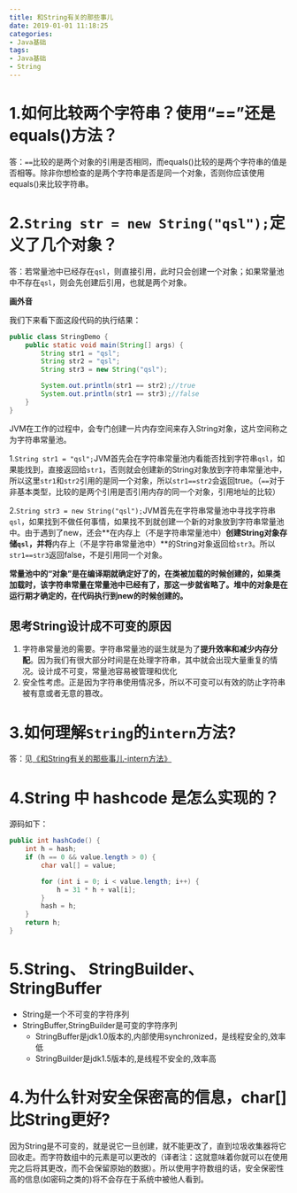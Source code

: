 ```yaml
---
title: 和String有关的那些事儿
date: 2019-01-01 11:18:25
categories: 
- Java基础
tags:
- Java基础
- String
---
```




# 1.如何比较两个字符串？使用“==”还是equals()方法？

答：`==`比较的是两个对象的引用是否相同，而equals()比较的是两个字符串的值是否相等。除非你想检查的是两个字符串是否是同一个对象，否则你应该使用equals()来比较字符串。



# 2.`String str = new String("qsl");`定义了几个对象？

答：若常量池中已经存在`qsl`，则直接引用，此时只会创建一个对象；如果常量池中不存在`qsl`，则会先创建后引用，也就是两个对象。



**画外音**

我们下来看下面这段代码的执行结果：

```java
public class StringDemo {
    public static void main(String[] args) {
        String str1 = "qsl";
        String str2 = "qsl";
        String str3 = new String("qsl");

        System.out.println(str1 == str2);//true
        System.out.println(str1 == str3);//false
    }
}
```



JVM在工作的过程中，会专门创建一片内存空间来存入String对象，这片空间称之为字符串常量池。



1.`String str1 = "qsl";`JVM首先会在字符串常量池内看能否找到字符串`qsl`，如果能找到，直接返回给`str1`，否则就会创建新的String对象放到字符串常量池中，所以这里`str1`和`str2`引用的是同一个对象，所以`str1==str2`会返回true。（`==`对于非基本类型，比较的是两个引用是否引用内存的同一个对象，引用地址的比较）

2.`String str3 = new String("qsl");`JVM首先在字符串常量池中寻找字符串`qsl`，如果找到不做任何事情，如果找不到就创建一个新的对象放到字符串常量池中。由于遇到了new，还会**在内存上（不是字符串常量池中）**创建String对象存储`qsl`，并将**内存上（不是字符串常量池中）**的String对象返回给`str3`。所以`str1==str3`返回false，不是引用同一个对象。



**常量池中的“对象”是在编译期就确定好了的，在类被加载的时候创建的，如果类加载时，该字符串常量在常量池中已经有了，那这一步就省略了。堆中的对象是在运行期才确定的，在代码执行到new的时候创建的。**



## 思考String设计成不可变的原因

1. 字符串常量池的需要。字符串常量池的诞生就是为了**提升效率和减少内存分配**。因为我们有很大部分时间是在处理字符串，其中就会出现大量重复的情况。设计成不可变，常量池容易被管理和优化
2. 安全性考虑。正是因为字符串使用情况多，所以不可变可以有效的防止字符串被有意或者无意的篡改。



# 3.如何理解`String`的`intern`方法?

答：见[《和String有关的那些事儿-intern方法》](/和String有关的那些事儿-intern方法.html)




# 4.String 中 hashcode 是怎么实现的？

源码如下：

```java
public int hashCode() {
    int h = hash;
    if (h == 0 && value.length > 0) {
        char val[] = value;

        for (int i = 0; i < value.length; i++) {
            h = 31 * h + val[i];
        }
        hash = h;
    }
    return h;
}
```



# 5.String、 StringBuilder、 StringBuffer

- String是一个不可变的字符序列
- StringBuffer,StringBuilder是可变的字符序列
  - StringBuffer是jdk1.0版本的,内部使用synchronized，是线程安全的,效率低
  - StringBuilder是jdk1.5版本的,是线程不安全的,效率高



# 4.为什么针对安全保密高的信息，char[]比String更好?

因为String是不可变的，就是说它一旦创建，就不能更改了，直到垃圾收集器将它回收走。而字符数组中的元素是可以更改的（译者注：这就意味着你就可以在使用完之后将其更改，而不会保留原始的数据）。所以使用字符数组的话，安全保密性高的信息(如密码之类的)将不会存在于系统中被他人看到。








